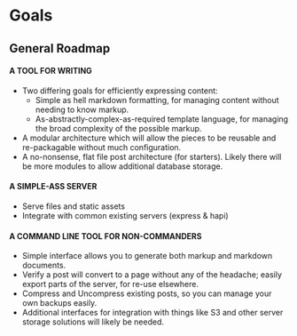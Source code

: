 # Goals
## General Roadmap

#### A TOOL FOR WRITING
*  Two differing goals for efficiently expressing content:
   -  Simple as hell markdown formatting, for managing content without needing to know markup.
   -  As-abstractly-complex-as-required template language, for managing the broad complexity of the possible markup.
*  A modular architecture which will allow the pieces to be reusable and re-packagable without much configuration.
*  A no-nonsense, flat file post architecture (for starters). Likely there will be more modules to allow additional database storage.

#### A SIMPLE-ASS SERVER
*  Serve files and static assets
*  Integrate with common existing servers (express & hapi)

#### A COMMAND LINE TOOL FOR NON-COMMANDERS
*  Simple interface allows you to generate both markup and markdown documents.
*  Verify a post will convert to a page without any of the headache; easily export parts of the server, for re-use elsewhere.
*  Compress and Uncompress existing posts, so you can manage your own backups easily.
*  Additional interfaces for integration with things like S3 and other server storage solutions will likely be needed.
